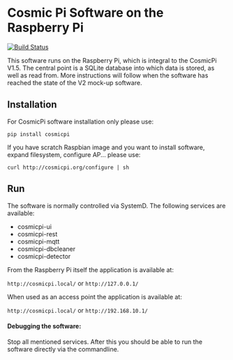 # Cosmic Pi Software on the Raspberry Pi

[![Build Status](https://travis-ci.org/CosmicPi/cosmicpi-rpi_V1.5.svg?branch=rest)](https://travis-ci.org/CosmicPi/cosmicpi-rpi_V1.5)

This software runs on the Raspberry Pi, which is integral to the CosmicPi V1.5.
The central point is a SQLite database into which data is stored, as well as read from.
More instructions will follow when the software has reached the state of the V2 mock-up software.

## Installation
For CosmicPi software installation only please use:
```
pip install cosmicpi
```

If you have scratch Raspbian image and you want to install software, expand filesystem, configure AP... please use:
```
curl http://cosmicpi.org/configure | sh
```


## Run
The software is normally controlled via SystemD. The following services are available:
- cosmicpi-ui
- cosmicpi-rest
- cosmicpi-mqtt
- cosmicpi-dbcleaner
- cosmicpi-detector

From the Raspberry Pi itself the application is available at:

`http://cosmicpi.local/` or `http://127.0.0.1/`

When used as an access point the application is available at:

`http://cosmicpi.local/` or `http://192.168.10.1/`

#### Debugging the software:
Stop all mentioned services. After this you should be able to run the software directly via the commandline.
